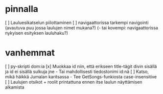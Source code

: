 pinnalla
========

[ ] Lauluesikatselun piilottaminen
[ ] navigaattorissa tarkempi navigointi (avautuva puu jossa laulujen nimet mukana?)
    (- tai kovempi: navigaattorissa nykyisen esityksen lauluhaku?)

vanhemmat
=========

[ ] py-skripti dom:ia
[x] Muokkaa id niin, että erikseen title-tägit divin sisällä ja id ei sisällä sulkuja jne
    - Tai mahdollisesti tiedostonimi id:nä
[ ] Katso, mikä häikkä Jumalan karitsassa 
    - Tee GetSongs-funkiosta case-insensitive
[ ] Laulujen otsikot + roolit printattuna ennen itse laulun näyttämisen alkamista

